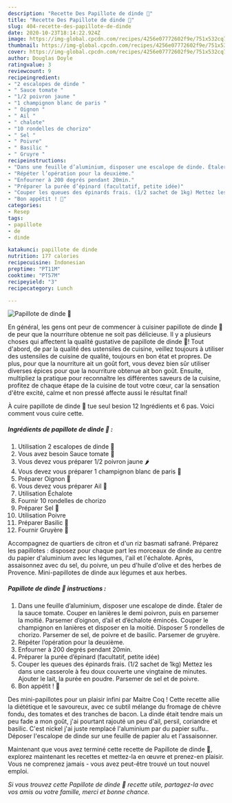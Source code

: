```yaml
---
description: "Recette Des Papillote de dinde 🦃"
title: "Recette Des Papillote de dinde 🦃"
slug: 404-recette-des-papillote-de-dinde
date: 2020-10-23T18:14:22.924Z
image: https://img-global.cpcdn.com/recipes/4256e07772602f9e/751x532cq70/papillote-de-dinde-🦃-photo-principale-de-la-recette.jpg
thumbnail: https://img-global.cpcdn.com/recipes/4256e07772602f9e/751x532cq70/papillote-de-dinde-🦃-photo-principale-de-la-recette.jpg
cover: https://img-global.cpcdn.com/recipes/4256e07772602f9e/751x532cq70/papillote-de-dinde-🦃-photo-principale-de-la-recette.jpg
author: Douglas Doyle
ratingvalue: 3
reviewcount: 9
recipeingredient:
- "2 escalopes de dinde "
- " Sauce tomate "
- "1/2 poivron jaune "
- "1 champignon blanc de paris "
- " Oignon "
- " Ail "
- " chalote"
- "10 rondelles de chorizo"
- " Sel "
- " Poivre"
- " Basilic "
- " Gruyre "
recipeinstructions:
- "Dans une feuille d’aluminium, disposer une escalope de dinde. Étaler de la sauce tomate. Couper en lanières le demi poivron, puis en parsemer la moitié. Parsemer d’oignon, d’ail et d’échalote émincés. Couper le champignon en lanières et disposer en la moitié. Disposer 5 rondelles de chorizo. Parsemer de sel, de poivre et de basilic. Parsemer de gruyère."
- "Répéter l’opération pour la deuxième."
- "Enfourner à 200 degrés pendant 20min."
- "Préparer la purée d’épinard (facultatif, petite idée)"
- "Couper les queues des épinards frais. (1/2 sachet de 1kg) Mettez les dans une casserole à feu doux couverte une vingtaine de minutes. Ajouter le lait, la purée en poudre. Parsemer de sel et de poivre."
- "Bon appétit ! 🤤"
categories:
- Resep
tags:
- papillote
- de
- dinde

katakunci: papillote de dinde 
nutrition: 177 calories
recipecuisine: Indonesian
preptime: "PT11M"
cooktime: "PT57M"
recipeyield: "3"
recipecategory: Lunch

---
```



![Papillote de dinde 🦃](https://img-global.cpcdn.com/recipes/4256e07772602f9e/751x532cq70/papillote-de-dinde-🦃-photo-principale-de-la-recette.jpg)

En général, les gens ont peur de commencer à cuisiner papillote de dinde 🦃 de peur que la nourriture obtenue ne soit pas délicieuse. Il y a plusieurs choses qui affectent la qualité gustative de papillote de dinde 🦃! Tout d'abord, de par la qualité des ustensiles de cuisine, veillez toujours à utiliser des ustensiles de cuisine de qualité, toujours en bon état et propres. De plus, pour que la nourriture ait un goût fort, vous devez bien sûr utiliser diverses épices pour que la nourriture obtenue ait bon goût. Ensuite, multipliez la pratique pour reconnaître les différentes saveurs de la cuisine, profitez de chaque étape de la cuisine de tout votre cœur, car la sensation d'être excité, calme et non pressé affecte aussi le résultat final!

<!--inarticleads1-->

À cuire papillote de dinde 🦃 tue seul besion 12 Ingrédients et 6 pas. Voici comment vous cuire cette.

##### Ingrédients de papillote de dinde 🦃 :

1. Utilisation 2 escalopes de dinde 🦃
1. Vous avez besoin  Sauce tomate 🥫
1. Vous devez vous préparer 1/2 poivron jaune 🌶
1. Vous devez vous préparer 1 champignon blanc de paris 🍄
1. Préparer  Oignon 🧅
1. Vous devez vous préparer  Ail 🧄
1. Utilisation  Échalote
1. Fournir 10 rondelles de chorizo
1. Préparer  Sel 🧂
1. Utilisation  Poivre
1. Préparer  Basilic 🌿
1. Fournir  Gruyère 🧀


Accompagnez de quartiers de citron et d&#39;un riz basmati safrané. Préparez les papillotes : disposez pour chaque part les morceaux de dinde au centre du papier d&#39;aluminium avec les légumes, l&#39;ail et l&#39;échalote. Après, assaisonnez avec du sel, du poivre, un peu d&#39;huile d&#39;olive et des herbes de Provence. Mini-papillotes de dinde aux légumes et aux herbes. 

<!--inarticleads2-->

##### Papillote de dinde 🦃 instructions :

1. Dans une feuille d’aluminium, disposer une escalope de dinde. Étaler de la sauce tomate. Couper en lanières le demi poivron, puis en parsemer la moitié. Parsemer d’oignon, d’ail et d’échalote émincés. Couper le champignon en lanières et disposer en la moitié. Disposer 5 rondelles de chorizo. Parsemer de sel, de poivre et de basilic. Parsemer de gruyère.
1. Répéter l’opération pour la deuxième.
1. Enfourner à 200 degrés pendant 20min.
1. Préparer la purée d’épinard (facultatif, petite idée)
1. Couper les queues des épinards frais. (1/2 sachet de 1kg) Mettez les dans une casserole à feu doux couverte une vingtaine de minutes. Ajouter le lait, la purée en poudre. Parsemer de sel et de poivre.
1. Bon appétit ! 🤤


Des mini-papillotes pour un plaisir infini par Maitre Coq ! Cette recette allie la diététique et le savoureux, avec ce subtil mélange du fromage de chèvre fondu, des tomates et des tranches de bacon. La dinde était tendre mais un peu fade a mon goût, j&#39;ai pourtant rajouté un peu d&#39;ail, persil, coriandre et basilic. C&#39;est nickel j&#39;ai juste remplacé l&#39;aluminium par du papier sulfu.. Déposer l&#39;escalope de dinde sur une feuille de papier alu et l&#39;assaisonner. 

<!--inarticleads1-->

<p>
Maintenant que vous avez terminé cette recette de Papillote de dinde 🦃, explorez maintenant les recettes et mettez-la en œuvre et prenez-en plaisir. Vous ne comprenez jamais - vous avez peut-être trouvé un tout nouvel emploi.
</p>

<p>
<i>Si vous trouvez cette Papillote de dinde 🦃 recette utile, partagez-la avec vos amis ou votre famille, merci et bonne chance.</i>
</p>
